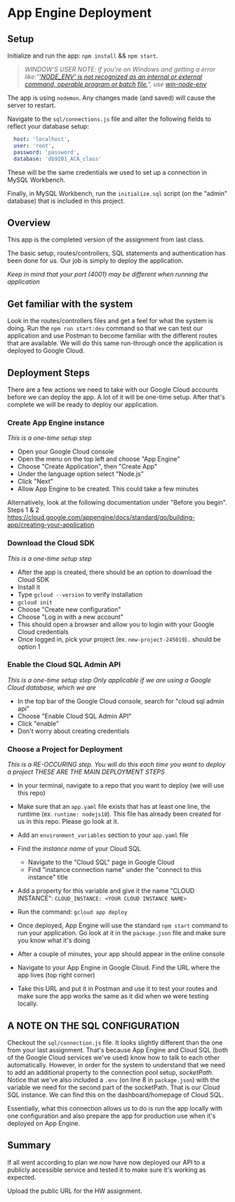 # App Engine Deployment

## Setup

Initialize and run the app: `npm install` && `npm start`.

>*WINDOW'S USER NOTE: if you're on Windows and getting a error like:"['NODE_ENV' is not recognized as an internal or external command, operable program or batch file.](https://stackoverflow.com/questions/11928013/node-env-is-not-recognized-as-an-internal-or-external-command-operable-comman/40967643)", use [win-node-env](https://www.npmjs.com/package/win-node-env)*

The app is using `nodemon`. Any changes made (and saved) will cause the server to restart.

Navigate to the `sql/connections.js` file and alter the following fields to reflect your database setup:

```yaml
  host: 'localhost',
  user: 'root',
  password: 'password',
  database: 'db9201_ACA_class'
```

These will be the same credentials we used to set up a connection in MySQL Workbench.

Finally, in MySQL Workbench, run the `initialize.sql` script (on the "admin" database) that is included in this project.

## Overview

This app is the completed version of the assignment from last class.

The basic setup, routes/controllers, SQL statements and authentication has been done for us. Our job is simply to deploy the application.

_Keep in mind that your port (4001) may be different when running the application_

## Get familiar with the system

Look in the routes/controllers files and get a feel for what the system is doing. Run the `npm run start:dev` command so that we can test our application and use Postman to become familiar with the different routes that are available. We will do this same run-through once the application is deployed to Google Cloud.

## Deployment Steps

There are a few actions we need to take with our Google Cloud accounts before we can deploy the app. A lot of it will be one-time setup. After that's complete we will be ready to deploy our application.

### Create App Engine instance
_This is a one-time setup step_

* Open your Google Cloud console
* Open the menu on the top left and choose "App Engine"
* Choose "Create Application", then "Create App"
* Under the language option select "Node.js"
* Click "Next"
* Allow App Engine to be created. This could take a few minutes

Alternatively, look at the following documentation under "Before you begin". Steps 1 & 2
https://cloud.google.com/appengine/docs/standard/go/building-app/creating-your-application

### Download the Cloud SDK
_This is a one-time setup step_

* After the app is created, there should be an option to download the Cloud SDK
* Install it
* Type `gcloud --version` to verify installation
* `gcloud init`
* Choose "Create new configuration"
* Choose "Log in with a new account"
* This should open a browser and allow you to login with your Google Cloud credentials
* Once logged in, pick your project (ex. `new-project-245019`).. should be option 1

### Enable the Cloud SQL Admin API
_This is a one-time setup step_
_Only applicable if we are using a Google Cloud database, which we are_

* In the top bar of the Google Cloud console, search for "cloud sql admin api"
* Choose "Enable Cloud SQL Admin API"
* Click "enable"
* Don't worry about creating credentials

### Choose a Project for Deployment
_This is a RE-OCCURING step. You will do this each time you want to deploy a project_
_THESE ARE THE MAIN DEPLOYMENT STEPS_

* In your terminal, navigate to a repo that you want to deploy (we will use this repo)
* Make sure that an `app.yaml` file exists that has at least one line, the runtime (ex. `runtime: nodejs10`). This file has already been created for us in this repo. Please go look at it.
* Add an `environment_variables` section to your `app.yaml` file
* Find the _instance name_ of your Cloud SQL
  * Navigate to the "Cloud SQL" page in Google Cloud
  * Find "instance connection name" under the "connect to this instance" title
* Add a property for this variable and give it the name "CLOUD INSTANCE": `CLOUD_INSTANCE: <YOUR CLOUD INSTANCE NAME>`
* Run the command: `gcloud app deploy`
* Once deployed, App Engine will use the standard `npm start` command to run your application. Go look at it in the `package.json` file and make sure you know what it's doing
* After a couple of minutes, your app should appear in the online console

* Navigate to your App Engine in Google Cloud. Find the URL where the app lives (top right corner)
* Take this URL and put it in Postman and use it to test your routes and make sure the app works the same as it did when we were testing locally.

## A NOTE ON THE SQL CONFIGURATION

Checkout the `sql/connection.js` file. It looks slightly different than the one from your last assignment. That's because App Engine and Cloud SQL (both of the Google Cloud services we've used) know how to talk to each other automatically. However, in order for the system to understand that we need to add an additional property to the connection pool setup, _socketPath_. Notice that we've also included a `.env` (on line 8 in `package.json`) with the variable we need for the second part of the socketPath. That is our Cloud SQL instance. We can find this on the dashboard/homepage of Cloud SQL.

Essentially, what this connection allows us to do is run the app locally with one configuration and also prepare the app for production use when it's deployed on App Engine. 

## Summary

If all went according to plan we now have now deployed our API to a publicly accessible service and tested it to make sure it's working as expected.

Upload the public URL for the HW assignment. 